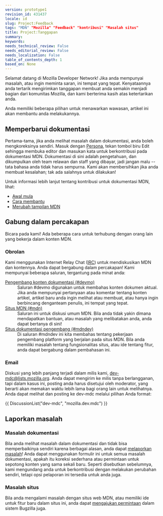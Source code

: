 ```yaml
---
version: prototype1
revision_id: 431437
locale: id
slug: Project:Feedback
tags: "MDN" "Mozilla" "Feedback" "kontribusi" "Masalah situs"
title: Project:Tanggapan
summary: 
keywords: 
needs_technical_review: False
needs_editorial_review: False
needs_localization: False
table_of_contents_depth: 1
based_on: None
---
```

<p>Selamat datang di Mozilla Developer Network! Jika anda mempunyai masalah, atau ingin meminta saran, ini tempat yang tepat. Kenyataannya anda tertarik mengirimkan tanggapan membuat anda semakin menjadi bagian dari komunitas Mozilla, dan kami berterima kasih atas ketertarikan anda.</p>
<p><span id="result_box" lang="id"><span class="hps">Anda memiliki beberapa pilihan</span> <span class="hps">untuk</span> <span class="hps">menawarkan</span> <span class="hps">wawasan</span><span class="hps">,</span> <span class="hps">artikel ini</span> <span class="hps">akan membantu anda</span> <span class="hps">melakukannya</span></span>.</p>
<h2 id="Memperbarui_dokumentasi">Memperbarui dokumentasi</h2>
<p>Pertama-tama, jika anda melihat masalah dalam dokumentasi, anda boleh mengkoreksinya sendiri. Masuk dengan <a href="https://www.persona.org/" title="/en-US/docs/">Persona</a>, tekan tombol biru Edit sehingga membuka editor dan masukan kata untuk berkontribusi pada dokumentasi MDN. Dokumentasi di sini adalah pengetahuan, dan dikumpulkan oleh team relawan dan staff yang dibayar, jadi jangan malu -- tata bahasa anda tidak harus sempurna. Kami akan membersihkan jika anda membuat kesalahan; tak ada salahnya untuk dilakukan!</p>
<p>Untuk informasi lebih lanjut tentang kontribusi untuk dokumentasi MDN, lihat:</p>
<ul>
  <li><a href="/en-US/docs/Project:Getting_started" title="/en-US/docs/Project:Getting_started">Awal mula</a></li>
  <li><a href="/en-US/docs/Project:How_to_Help" title="/en-US/docs/Project:How_to_Help">Cara membantu</a></li>
  <li><a href="/en-US/docs/Project:MDN_editing_interface" title="/en-US/docs/Project:MDN_editing_interface">Merubah tampilan MDN</a></li>
</ul>
<h2 id="Gabung_dalam_percakapan">Gabung dalam percakapan</h2>
<p>Bicara pada kami! Ada beberapa cara untuk terhubung dengan orang lain yang bekerja dalam konten MDN.</p>
<h3 id="Obrolan">Obrolan</h3>
<p>Kami menggunakan Internet Relay Chat (<a href="https://wiki.mozilla.org/IRC" title="/en-US/docs/">IRC</a>) untuk mendiskusikan MDN dan kontennya. Anda dapat bergabung dalam percakapan! Kami mempunyai beberapa saluran, tergantung pada minat anda:</p>
<dl>
  <dt>
    <a href="irc://irc.mozilla.org/mdndev" title="/en-US/docs/">Pengembang konten dokumentasi (#devmo)</a></dt>
  <dd>
    Saluran #devmo digunakan untuk membahas konten dokumen aktual. Jika anda mempunyai pertanyaan atau komentar tentang konten artikel, artikel baru anda ingin melihat atau membuat, atau hanya ingin berbincang denganteam penulis, ini tempat yang tepat.</dd>
  <dt>
    <a href="irc://irc.mozilla.org/mdn" title="irc://irc.mozilla.org/mdn">Situs MDN (#mdn)</a></dt>
  <dd>
    Saluran ini untuk diskusi umum MDN. Bila anda tidak yakin dimana mendapatkan bantuan, atau masalah yang melibatakan anda, anda dapat bertanya di sini!</dd>
  <dt>
    <a href="irc://irc.mozilla.org/mdndev" title="irc://irc.mozilla.org/mdndev">Situs dokumentasi pengembang (#mdndev)</a></dt>
  <dd>
    Di saluran #mdndev ini kita membahas tentang pekerjaan pengembang platform yang berjalan pada situs MDN. Bila anda memiliki masalah tentang fungsionalitas situs, atau ide tentang fitur, anda dapat bergabung dalam pembahasan ini.</dd>
</dl>
<h3 id="Email">Email</h3>
<p>Diskusi yang lebih panjang terjadi dalam milis kami, <a href="https://lists.mozilla.org/listinfo/dev-mdc" title="https://lists.mozilla.org/listinfo/dev-mdc">dev-mdc@lists.mozilla.org</a>. <span id="result_box" lang="id"><span class="hps">Anda dapat mengirim</span> <span class="hps">ke</span> <span class="hps">milis tanpa</span> <span class="hps">berlangganan</span><span>, tapi</span> <span class="hps">dalam kasus ini</span><span>,</span> <span class="hps">posting anda</span> <span class="hps">harus disetujui oleh</span> <span class="hps">moderator</span><span>,</span> <span class="hps">yang berarti akan</span> <span class="hps">memakan waktu lebih lama</span> <span class="hps">bagi orang lain untuk</span> <span class="hps">melihatnya</span><span>.</span> <span class="hps">Anda dapat melihat dan</span> <span class="hps">posting ke</span> <span class="hps">dev</span><span class="atn">-</span><span>mdc</span> <span class="hps">melalui</span> <span class="hps">pilihan Anda</span> <span class="hps">format</span></span>:</p>
<p>{{ DiscussionList("dev-mdc", "mozilla.dev.mdc") }}</p>
<h2 id="Laporkan_masalah">Laporkan masalah</h2>
<h3 id="Masalah_dokumetasi">Masalah dokumentasi</h3>
<p>Bila anda melihat masalah dalam dokumentasi dan tidak bisa memperbaikinya sendiri karena berbagai alasan, anda dapat <a href="https://bugzilla.mozilla.org/enter_bug.cgi?alias=&amp;assigned_to=nobody%40mozilla.org&amp;blocked=&amp;bug_file_loc=http%3A%2F%2F&amp;bug_severity=normal&amp;bug_status=NEW&amp;comment=&amp;component=General&amp;contenttypeentry=&amp;contenttypemethod=autodetect&amp;contenttypeselection=text%2Fplain&amp;data=&amp;defined_groups=1&amp;dependson=&amp;description=&amp;flag_type-4=X&amp;flag_type-607=X&amp;flag_type-791=X&amp;flag_type-800=X&amp;form_name=enter_bug&amp;keywords=&amp;maketemplate=Remember%20values%20as%20bookmarkable%20template&amp;op_sys=All&amp;priority=--&amp;product=Developer%20Documentation&amp;qa_contact=&amp;rep_platform=All&amp;requestee_type-4=&amp;requestee_type-607=&amp;requestee_type-791=&amp;requestee_type-800=&amp;short_desc=&amp;status_whiteboard=&amp;target_milestone=---&amp;version=unspecified" title="https://bugzilla.mozilla.org/enter_bug.cgi?alias=&amp;assigned_to=nobody%40mozilla.org&amp;blocked=&amp;bug_file_loc=http%3A%2F%2F&amp;bug_severity=normal&amp;bug_status=NEW&amp;comment=&amp;component=General&amp;contenttypeentry=&amp;contenttypemethod=autodetect&amp;contenttypeselection=text%2Fplain&amp;data=&amp;defined_groups=1&amp;dependson=&amp;description=&amp;flag_type-4=X&amp;flag_type-607=X&amp;flag_type-791=X&amp;flag_type-800=X&amp;form_name=enter_bug&amp;keywords=&amp;maketemplate=Remember%20values%20as%20bookmarkable%20template&amp;op_sys=All&amp;priority=--&amp;product=Developer%20Documentation&amp;qa_contact=&amp;rep_platform=All&amp;requestee_type-4=&amp;requestee_type-607=&amp;requestee_type-791=&amp;requestee_type-800=&amp;short_desc=&amp;status_whiteboard=&amp;target_milestone=---&amp;version=unspecified">melaporkan masalah</a>! Anda dapat menggunakan formulir ini untuk semua masalah dokumentasi, <span id="result_box" lang="id"><span class="hps">apakah itu</span> <span class="hps">koreksi</span> <span class="hps">sederhana atau</span> <span class="hps">permintaan</span> <span class="hps">untuk sepotong</span> konten <span class="hps">yang sama sekali baru</span><span>.</span> <span class="hps">Seperti disebutkan</span> <span class="hps">sebelumnya,</span> <span class="hps">kami mengundang</span> <span class="hps">anda untuk berkontribusi</span> dengan melakukan <span class="hps">perubahan</span> <span class="hps">sendiri</span><span>,</span> <span class="hps">tetapi opsi</span> <span class="hps">pelaporan ini tersedia</span> <span class="hps">untuk anda juga</span></span>.</p>
<h3 id="Site_issues">Masalah situs</h3>
<p><span id="result_box" lang="id"><span class="hps">Bila anda mengalami masalah</span> <span class="hps">dengan</span> <span class="hps">situs</span> <span class="hps">web</span> <span class="hps">MDN</span><span>,</span> <span class="hps">atau memiliki</span> <span class="hps">ide untuk</span> <span class="hps">fitur baru dalam</span> <span class="hps">situs ini, anda</span> <span class="hps">dapat</span></span> <a href="https://bugzilla.mozilla.org/enter_bug.cgi?alias=&amp;assigned_to=nobody%40mozilla.org&amp;blocked=&amp;bug_file_loc=http%3A%2F%2F&amp;bug_severity=normal&amp;bug_status=NEW&amp;comment=&amp;contenttypeentry=&amp;contenttypemethod=autodetect&amp;contenttypeselection=text%2Fplain&amp;data=&amp;defined_groups=1&amp;dependson=&amp;description=&amp;flag_type-4=X&amp;flag_type-607=X&amp;flag_type-791=X&amp;flag_type-800=X&amp;form_name=enter_bug&amp;keywords=&amp;maketemplate=Remember%20values%20as%20bookmarkable%20template&amp;op_sys=All&amp;priority=--&amp;product=Mozilla%20Developer%20Network&amp;qa_contact=website%40mdn.bugs&amp;rep_platform=All&amp;requestee_type-4=&amp;requestee_type-607=&amp;requestee_type-791=&amp;requestee_type-800=&amp;short_desc=&amp;status_whiteboard=&amp;target_milestone=---&amp;version=unspecified" title="https://bugzilla.mozilla.org/enter_bug.cgi?alias=&amp;assigned_to=nobody%40mozilla.org&amp;blocked=&amp;bug_file_loc=http%3A%2F%2F&amp;bug_severity=normal&amp;bug_status=NEW&amp;comment=&amp;contenttypeentry=&amp;contenttypemethod=autodetect&amp;contenttypeselection=text%2Fplain&amp;data=&amp;defined_groups=1&amp;dependson=&amp;description=&amp;flag_type-4=X&amp;flag_type-607=X&amp;flag_type-791=X&amp;flag_type-800=X&amp;form_name=enter_bug&amp;keywords=&amp;maketemplate=Remember%20values%20as%20bookmarkable%20template&amp;op_sys=All&amp;priority=--&amp;product=Mozilla%20Developer%20Network&amp;qa_contact=website%40mdn.bugs&amp;rep_platform=All&amp;requestee_type-4=&amp;requestee_type-607=&amp;requestee_type-791=&amp;requestee_type-800=&amp;short_desc=&amp;status_whiteboard=&amp;target_milestone=---&amp;version=unspecified">mengajukan permintaan</a> dalam sistem Bugzilla juga.</p>

